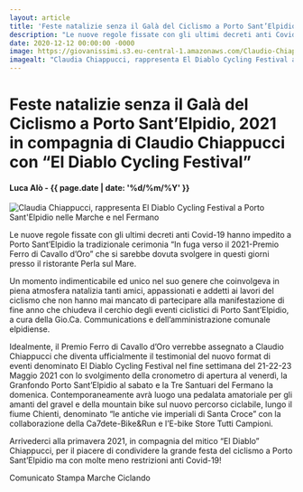 ```yaml
---
layout: article
title: 'Feste natalizie senza il Galà del Ciclismo a Porto Sant’Elpidio, 2021 in compagnia di Claudio Chiappucci con “El Diablo Cycling Festival”'
description: "Le nuove regole fissate con gli ultimi decreti anti Covid-19 hanno impedito a Porto Sant’Elpidio la tradizionale cerimonia “In fuga verso il 2021-Premio Ferro di Cavallo d’Oro” che si sarebbe dovuta svolgere in questi giorni presso il ristorante Perla sul Mare."
date: 2020-12-12 00:00:00 -0000
image: https://giovanissimi.s3.eu-central-1.amazonaws.com/Claudio-Chiappucci-1+(1).jpg
imagealt: "Claudia Chiappucci, rappresenta El Diablo Cycling Festival a Porto Sant'Elpidio nelle Marche e nel Fermano"
---
```


# Feste natalizie senza il Galà del Ciclismo a Porto Sant’Elpidio, 2021 in compagnia di Claudio Chiappucci con “El Diablo Cycling Festival”

#### Luca Alò - {{ page.date | date: '%d/%m/%Y' }}

![Claudia Chiappucci, rappresenta El Diablo Cycling Festival a Porto Sant'Elpidio nelle Marche e nel Fermano](https://giovanissimi.s3.eu-central-1.amazonaws.com/Claudio-Chiappucci-1+(1).jpg)

Le nuove regole fissate con gli ultimi decreti anti Covid-19 hanno impedito a Porto Sant’Elpidio la tradizionale cerimonia “In fuga verso il 2021-Premio Ferro di Cavallo d’Oro” che si sarebbe dovuta svolgere in questi giorni presso il ristorante Perla sul Mare.

Un momento indimenticabile ed unico nel suo genere che coinvolgeva in piena atmosfera natalizia tanti amici, appassionati e addetti ai lavori del ciclismo che non hanno mai mancato di partecipare alla manifestazione di fine anno che chiudeva il cerchio degli eventi ciclistici di Porto Sant’Elpidio, a cura della Gio.Ca. Communications e dell’amministrazione comunale elpidiense.

Idealmente, il Premio Ferro di Cavallo d’Oro verrebbe assegnato a Claudio Chiappucci che diventa ufficialmente il testimonial del nuovo format di eventi denominato El Diablo Cycling Festival nel fine settimana del 21-22-23 Maggio 2021 con lo svolgimento della cronometro di apertura al venerdì, la Granfondo Porto Sant’Elpidio al sabato e la Tre Santuari del Fermano la domenica. Contemporaneamente avrà luogo una pedalata amatoriale per gli amanti del gravel e della mountain bike sul nuovo percorso ciclabile, lungo il fiume Chienti, denominato “le antiche vie imperiali di Santa Croce” con la collaborazione della Ca7dete-Bike&Run e l’E-bike Store Tutti Campioni.

Arrivederci alla primavera 2021, in compagnia del mitico “El Diablo” Chiappucci, per il piacere di condividere la grande festa del ciclismo a Porto Sant’Elpidio ma con molte meno restrizioni anti Covid-19!

Comunicato Stampa Marche Ciclando